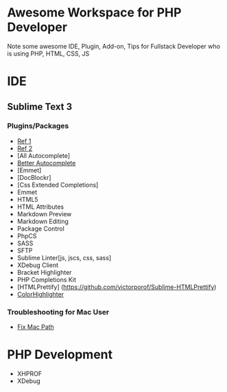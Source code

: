 # Awesome Workspace for PHP Developer
Note some awesome IDE, Plugin, Add-on, Tips for Fullstack Developer who is using PHP, HTML, CSS, JS

# IDE
## Sublime Text 3
### Plugins/Packages

- [Ref 1](http://neverstopbuilding.com/sublime-plugins-for-php)
- [Ref 2](https://mattstauffer.co/blog/sublime-text-3-for-php-developers)
- [All Autocomplete]
- [Better Autocomplete](https://packagecontrol.io/packages/Better%20Completion)
- [Emmet]
- [DocBlockr]
- [Css Extended Completions]
- Emmet
- HTML5
- HTML Attributes
- Markdown Preview
- Markdown Editing
- Package Control
- PhpCS
- SASS
- SFTP
- Sublime Linter[js, jscs, css, sass]
- XDebug Client
- Bracket Highlighter
- PHP Completions Kit
- [HTMLPrettify] (https://github.com/victorporof/Sublime-HTMLPrettify)
- [ColorHighlighter](https://github.com/Monnoroch/ColorHighlighter)
### Troubleshooting for Mac User

- [Fix Mac Path](https://github.com/int3h/SublimeFixMacPath)

# PHP Development

- XHPROF
- XDebug
